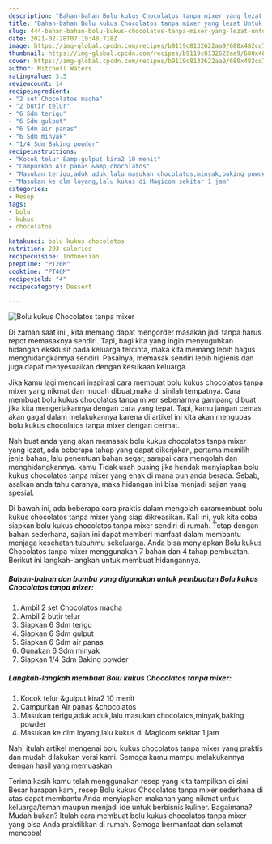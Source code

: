 ```yaml
---
description: "Bahan-bahan Bolu kukus Chocolatos tanpa mixer yang lezat Untuk Jualan"
title: "Bahan-bahan Bolu kukus Chocolatos tanpa mixer yang lezat Untuk Jualan"
slug: 444-bahan-bahan-bolu-kukus-chocolatos-tanpa-mixer-yang-lezat-untuk-jualan
date: 2021-02-28T07:19:48.718Z
image: https://img-global.cpcdn.com/recipes/b9119c8132622aa9/680x482cq70/bolu-kukus-chocolatos-tanpa-mixer-foto-resep-utama.jpg
thumbnail: https://img-global.cpcdn.com/recipes/b9119c8132622aa9/680x482cq70/bolu-kukus-chocolatos-tanpa-mixer-foto-resep-utama.jpg
cover: https://img-global.cpcdn.com/recipes/b9119c8132622aa9/680x482cq70/bolu-kukus-chocolatos-tanpa-mixer-foto-resep-utama.jpg
author: Mitchell Waters
ratingvalue: 3.5
reviewcount: 14
recipeingredient:
- "2 set Chocolatos macha"
- "2 butir telur"
- "6 Sdm terigu"
- "6 Sdm gulput"
- "6 Sdm air panas"
- "6 Sdm minyak"
- "1/4 Sdm Baking powder"
recipeinstructions:
- "Kocok telur &amp;gulput kira2 10 menit"
- "Campurkan Air panas &amp;chocolatos"
- "Masukan terigu,aduk aduk,lalu masukan chocolatos,minyak,baking powder"
- "Masukan ke dlm loyang,lalu kukus di Magicom sekitar 1 jam"
categories:
- Resep
tags:
- bolu
- kukus
- chocolatos

katakunci: bolu kukus chocolatos 
nutrition: 293 calories
recipecuisine: Indonesian
preptime: "PT26M"
cooktime: "PT46M"
recipeyield: "4"
recipecategory: Dessert

---
```



![Bolu kukus Chocolatos tanpa mixer](https://img-global.cpcdn.com/recipes/b9119c8132622aa9/680x482cq70/bolu-kukus-chocolatos-tanpa-mixer-foto-resep-utama.jpg)

Di zaman  saat ini , kita memang dapat mengorder masakan jadi tanpa harus repot memasaknya sendiri. Tapi, bagi kita yang ingin menyuguhkan hidangan eksklusif pada keluarga tercinta, maka kita memang lebih bagus menghidangkannya sendiri. Pasalnya, memasak sendiri lebih higienis dan juga dapat menyesuaikan dengan kesukaan keluarga.

Jika kamu lagi mencari inspirasi cara membuat bolu kukus chocolatos tanpa mixer yang nikmat dan mudah dibuat,maka di sinilah tempatnya. Cara membuat bolu kukus chocolatos tanpa mixer  sebenarnya gampang dibuat jika kita mengerjakannya dengan cara yang tepat. Tapi, kamu jangan cemas akan gagal dalam melakukannya 
karena di artikel ini kita akan mengupas bolu kukus chocolatos tanpa mixer dengan cermat.  



Nah buat anda yang akan memasak bolu kukus chocolatos tanpa mixer yang lezat, ada beberapa tahap yang dapat dikerjakan, pertama memilih jenis bahan, lalu penentuan bahan segar, sampai cara mengolah dan menghidangkannya. kamu Tidak usah pusing jika hendak menyiapkan bolu kukus chocolatos tanpa mixer yang enak di mana pun anda berada. Sebab, asalkan anda  tahu caranya, maka hidangan ini bisa menjadi sajian yang spesial.

Di bawah ini, ada beberapa cara praktis  dalam mengolah caramembuat bolu kukus chocolatos tanpa mixer yang siap dikreasikan. Kali ini, yuk kita coba siapkan bolu kukus chocolatos tanpa mixer sendiri di rumah. Tetap dengan bahan sederhana, sajian ini dapat memberi manfaat dalam membantu menjaga kesehatan tubuhmu sekeluarga. Anda bisa menyiapkan Bolu kukus Chocolatos tanpa mixer menggunakan 7 bahan dan 4 tahap pembuatan. Berikut ini langkah-langkah untuk membuat hidangannya.

<!--inarticleads1-->

##### Bahan-bahan dan bumbu yang digunakan untuk pembuatan Bolu kukus Chocolatos tanpa mixer:

1. Ambil 2 set Chocolatos macha
1. Ambil 2 butir telur
1. Siapkan 6 Sdm terigu
1. Siapkan 6 Sdm gulput
1. Siapkan 6 Sdm air panas
1. Gunakan 6 Sdm minyak
1. Siapkan 1/4 Sdm Baking powder




<!--inarticleads2-->

##### Langkah-langkah membuat Bolu kukus Chocolatos tanpa mixer:

1. Kocok telur &amp;gulput kira2 10 menit
1. Campurkan Air panas &amp;chocolatos
1. Masukan terigu,aduk aduk,lalu masukan chocolatos,minyak,baking powder
1. Masukan ke dlm loyang,lalu kukus di Magicom sekitar 1 jam




Nah, itulah artikel mengenai  bolu kukus chocolatos tanpa mixer  yang praktis dan mudah dilakukan versi kami. Semoga kamu mampu melakukannya dengan hasil yang memuaskan. 

Terima kasih kamu telah menggunakan resep yang kita tampilkan di sini. Besar harapan kami, resep  Bolu kukus Chocolatos tanpa mixer sederhana di atas dapat membantu Anda menyiapkan makanan yang nikmat untuk keluarga/teman maupun menjadi ide untuk berbisnis kuliner. Bagaimana? Mudah bukan? Itulah cara membuat bolu kukus chocolatos tanpa mixer yang bisa Anda praktikkan di rumah. Semoga bermanfaat dan selamat mencoba!


